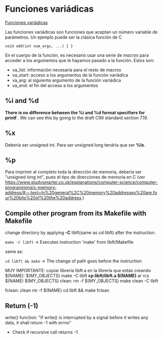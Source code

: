 # Funciones variádicas

[Funciones variádicas](https://hardfloat.es/blog/2021/11/05/funciones-variadicas.html)

Las funciones variádicas son funciones que aceptan un número variable de parámetros. Un ejemplo puede ser la clásica función de C

`void add(int num_args, ...) {
}`

En el cuerpo de la función, es necesario usar una serie de *macros* para acceder a los argumentos que le hayamos pasado a la función. Estos son:

- va_list: información necesaria para el resto de macros
- va_start: acceso a los argumentos de la función variádica
- va_arg: al siguiente argumento de la función variádica
- va_end: el fin del acceso a los argumentos

## %i and %d

**There is no difference between the %i and %d format specifiers for printf** . We can see this by going to the draft C99 standard section 7.19.

## %x

Debería ser unsigned int. Para ser unsigned long tendría que ser **%lx**.

## %p

Para imprimir al completo toda la dirección de memoria, debería ser "unsigned long int", pues el tipo de direcciones de memoria en C (ver https://www.studysmarter.co.uk/explanations/computer-science/computer-programming/c-memory-address/#:~:text=In%20general%2C%20memory%20addresses%20are,four%20bits%20of%20the%20address.)

## Compile other program from its Makefile with Makefile

change directory by applying **-C** libft(same as cd libft) after the instruction.

`make -C libft` -> Executes instruction 'make' from libft/Makefile

same as:

`cd libft && make` -> The change of path goes before the instruction

MUY IMPORTANTE: copiar librería libft.a en la librería que estás creando
$(NAME): $(MY_OBJECTS)
		make -C libft
		**cp libft/libft.a $(NAME)**
		ar rcs $(NAME) $(MY_OBJECTS)
clean:
	rm -f $(MY_OBJECTS)
	make clean -C libft

fclean: clean
	rm -f $(NAME)
	cd libft && make fclean

## Return (-1)

write() function: "If write() is interrupted by a signal before it writes any data, it shall return -1 with errno"
- Check if recursive call returns -1.